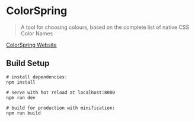 # ColorSpring

> A tool for choosing colours, based on the complete list of native CSS Color Names

[ColorSpring Website](https://colorspring.pixelspring.co.uk/)

## Build Setup

```
# install dependencies:
npm install

# serve with hot reload at localhost:8080
npm run dev

# build for production with minification:
npm run build
```